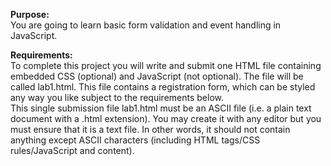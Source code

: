 <p>
<strong>Purpose:</strong><br> 
You are going to learn basic form validation and event handling in JavaScript.
</p>

<p>
  <strong>Requirements:</strong><br>
  To complete this project you will write and submit one HTML file containing embedded CSS (optional) and JavaScript (not optional). The file will be called lab1.html. This file contains a registration form, which can be styled any way you like subject to the requirements below.<br>
This single submission file lab1.html must be an ASCII file (i.e. a plain text document with a .html extension). You may create it with any editor but you must ensure that it is a text file. In other words, it should not contain anything except ASCII characters (including HTML tags/CSS rules/JavaScript and content).
</p>

